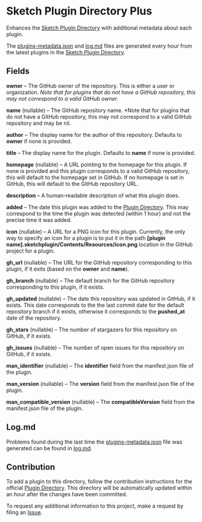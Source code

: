 # Sketch Plugin Directory Plus

Enhances the [Sketch Plugin Directory](https://github.com/sketchplugins/plugin-directory/) with additional metadata about each plugin.

The [plugins-metadata.json](https://github.com/mludowise/sketch-plugin-directory-plus/blob/master/plugins-metadata.json) and [log.md](https://github.com/mludowise/sketch-plugin-directory-plus/blob/master/log.md) files are generated every hour from the latest plugins in the [Sketch Plugin Directory](https://github.com/sketchplugins/plugin-directory/).

## Fields

**owner** &ndash; The GitHub owner of the repository. This is either a user or organization. *Note that for plugins that do not have a GitHub repository, this may not correspond to a valid GitHub owner.*

**name** (nullable) &ndash; The GitHub repository name. *Note that for plugins that do not have a GitHub repository, this may not correspond to a valid GitHub repository and may be nil.

**author** &ndash; The display name for the author of this repository. Defaults to **owner** if none is provided.

**title** &ndash; The display name for the plugin. Defaults to **name** if none is provided.

**homepage** (nullable) &ndash; A URL pointing to the homepage for this plugin. If none is provided and this plugin corresponds to a valid GitHub repository, this will default to the homepage set in GitHub. If no homepage is set in GitHub, this will default to the GitHub repository URL.

**description** &ndash; A human-readable description of what this plugin does.

**added** &ndash; The date this plugin was added to the [Plugin Directory](https://github.com/sketchplugins/plugin-directory/). This may correspond to the time the plugin was detected (within 1 hour) and not the precise time it was added.

**icon** (nullable) &ndash; A URL for a PNG icon for this plugin. Currently, the only way to specify an icon for a plugin is to put it in the path **[plugin name].sketchplugin/Contents/Resources/icon.png** location in the GitHub project for a plugin.

**gh_url** (nullable) &ndash; The URL for the GitHub repository corresponding to this plugin, if it exits (based on the **owner** and **name**).

**gh_branch** (nullable) &ndash; The default branch for the GitHub repository corresponding to this plugin, if it exists.

**gh_updated** (nullable) &ndash; The date this repository was updated in GitHub, if it exists. This date corresponds to the the last commit date for the default repository branch if it exists, otherwise it corresponds to the **pushed_at** date of the repository.

**gh_stars** (nullable) &ndash; The number of stargazers for this repository on GitHub, if it exists.

**gh_issues** (nullable) &ndash; The number of open issues for this repository on GitHub, if it exists.

**man_identifier** (nullable) &ndash; The **identifier** field from the manifest.json file of the plugin.

**man_version** (nullable) &ndash; The **version** field from the manifest.json file of the plugin.

**man_compatible_version** (nullable) &ndash; The **compatibleVersion** field from the manifest.json file of the plugin.

## Log.md

Problems found during the last time the [plugins-metadata.json](https://github.com/mludowise/sketch-plugin-directory-plus/blob/master/plugins-metadata.json) file was generated can be found in [log.md](https://github.com/mludowise/sketch-plugin-directory-plus/blob/master/log.md).

## Contribution

To add a plugin to this directory, follow the contribution instructions for the official [Plugin Directory](https://github.com/sketchplugins/plugin-directory/). This directory will be automatically updated within an hour after the changes have been committed.

To request any additional information to this project, make a request by filing an [Issue](https://github.com/mludowise/sketch-plugin-directory-plus/issues).
